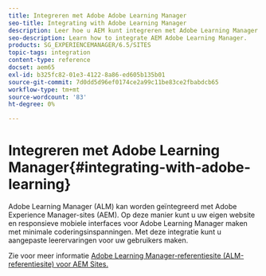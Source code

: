 ```yaml
---
title: Integreren met Adobe Adobe Learning Manager
seo-title: Integrating with Adobe Learning Manager
description: Leer hoe u AEM kunt integreren met Adobe Learning Manager.
seo-description: Learn how to integrate AEM Adobe Learning Manager.
products: SG_EXPERIENCEMANAGER/6.5/SITES
topic-tags: integration
content-type: reference
docset: aem65
exl-id: b325fc82-01e3-4122-8a86-ed605b135b01
source-git-commit: 7d0dd5d96ef0174ce2a99c11be83ce2fbabdcb65
workflow-type: tm+mt
source-wordcount: '83'
ht-degree: 0%

---
```


# Integreren met Adobe Learning Manager{#integrating-with-adobe-learning}

Adobe Learning Manager (ALM) kan worden geïntegreerd met Adobe Experience Manager-sites (AEM). Op deze manier kunt u uw eigen website en responsieve mobiele interfaces voor Adobe Learning Manager maken met minimale coderingsinspanningen. Met deze integratie kunt u aangepaste leerervaringen voor uw gebruikers maken.

Zie voor meer informatie [Adobe Learning Manager-referentiesite (ALM-referentiesite) voor AEM Sites.](https://helpx.adobe.com/learning-manager/adobe-learning-manager-integration-aem.html)
